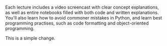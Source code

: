Each lecture includes a video screencast with clear concept explanations, as well as entire notebooks filled with both code and written explanations. You'll also learn how to avoid commoner mistakes in Python, and learn best programming practises, such as code formatting and object-oriented programming.

This is a simple change.